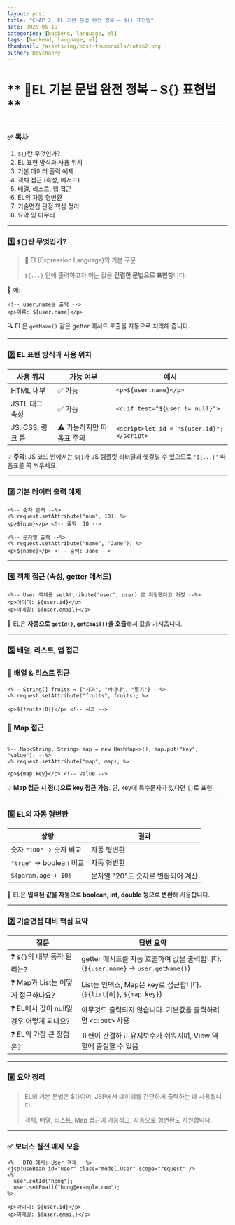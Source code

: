 ```yaml
---
layout: post
title: "CHAP 2. EL 기본 문법 완전 정복 – ${} 표현법"
date: 2025-05-19
categories: [backend, language, el]
tags: [backend, language, el]
thumbnail: /assets/img/post-thumbnails/intro2.png
author: Devchanny
---
```



# ** 📌EL 기본 문법 완전 정복 – ${} 표현법**
---

### ✅ 목차

1. `${}`란 무엇인가?
2. EL 표현 방식과 사용 위치
3. 기본 데이터 출력 예제
4. 객체 접근 (속성, 메서드)
5. 배열, 리스트, 맵 접근
6. EL의 자동 형변환
7. 기술면접 관점 핵심 정리
8. 요약 및 마무리

---

### 1️⃣ `${}`란 무엇인가?

> 📘 EL(Expression Language)의 기본 구문.
> 
> 
> `${...}` 안에 출력하고자 하는 값을 **간결한 문법으로 표현**합니다.
> 

📌 예:

```
<!-- user.name을 출력 -->
<p>이름: ${user.name}</p>
```

🔍 EL은 `getName()` 같은 getter 메서드 호출을 자동으로 처리해 줍니다.

---

### 2️⃣ EL 표현 방식과 사용 위치

| 사용 위치 | 가능 여부 | 예시 |
| --- | --- | --- |
| HTML 내부 | ✅ 가능 | `<p>${user.name}</p>` |
| JSTL 태그 속성 | ✅ 가능 | `<c:if test="${user != null}">` |
| JS, CSS, 링크 등 | ⚠️ 가능하지만 따옴표 주의 | `<script>let id = "${user.id}";</script>` |

💡 **주의**: JS 코드 안에서는 `${}`가 JS 템플릿 리터럴과 헷갈릴 수 있으므로 `'${...}'` 따옴표를 꼭 씌우세요.

---

### 3️⃣ 기본 데이터 출력 예제

```
<%-- 숫자 출력 --%>
<% request.setAttribute("num", 10); %>
<p>${num}</p> <!-- 출력: 10 -->

<%-- 문자열 출력 --%>
<% request.setAttribute("name", "Jane"); %>
<p>${name}</p> <!-- 출력: Jane -->
```

---

### 4️⃣ 객체 접근 (속성, getter 메서드)

```
<%-- User 객체를 setAttribute("user", user) 로 저장했다고 가정 --%>
<p>아이디: ${user.id}</p>
<p>이메일: ${user.email}</p>
```

🔑 EL은 **자동으로 `getId()`, `getEmail()`을 호출**해서 값을 가져옵니다.

---

### 5️⃣ 배열, 리스트, 맵 접근

### 🔸 배열 & 리스트 접근

```
<%-- String[] fruits = {"사과", "바나나", "딸기"} --%>
<% request.setAttribute("fruits", fruits); %>

<p>${fruits[0]}</p> <!-- 사과 -->
```

### 🔸 Map 접근

```

%-- Map<String, String> map = new HashMap<>(); map.put("key", "value"); --%>
<% request.setAttribute("map", map); %>

<p>${map.key}</p> <!-- value -->
```

💡 **Map 접근 시 점(.)으로 key 접근 가능**. 단, key에 특수문자가 있다면 `[]`로 표현.

---

### 6️⃣ EL의 자동 형변환

| 상황 | 결과 |
| --- | --- |
| 숫자 `"100"` → 숫자 비교 | 자동 형변환 |
| `"true"` → boolean 비교 | 자동 형변환 |
| `${param.age + 10}` | 문자열 "20"도 숫자로 변환되어 계산 |

📌 EL은 **입력된 값을 자동으로 boolean, int, double 등으로 변환**해 사용합니다.

---

### 7️⃣ 기술면접 대비 핵심 요약

| 질문 | 답변 요약 |
| --- | --- |
| ❓ `${}`의 내부 동작 원리는? | getter 메서드를 자동 호출하여 값을 출력합니다. (`${user.name}` → `user.getName()`) |
| ❓ Map과 List는 어떻게 접근하나요? | List는 인덱스, Map은 key로 접근합니다. (`${list[0]}`, `${map.key}`) |
| ❓ EL에서 값이 null일 경우 어떻게 되나요? | 아무것도 출력되지 않습니다. 기본값을 출력하려면 `<c:out>` 사용 |
| ❓ EL의 가장 큰 장점은? | 표현이 간결하고 유지보수가 쉬워지며, View 역할에 충실할 수 있음 |

---

### 8️⃣ 요약 정리

> EL의 기본 문법은 ${}이며, JSP에서 데이터를 간단하게 출력하는 데 사용됩니다.
> 
> 
> 객체, 배열, 리스트, Map 접근이 가능하고, 자동으로 형변환도 지원합니다.
> 

---

### ✅ 보너스 실전 예제 모음

```
<%-- DTO 예시: User 객체 --%>
<jsp:useBean id="user" class="model.User" scope="request" />
<%
  user.setId("hong");
  user.setEmail("hong@example.com");
%>

<p>아이디: ${user.id}</p>
<p>이메일: ${user.email}</p>
```
